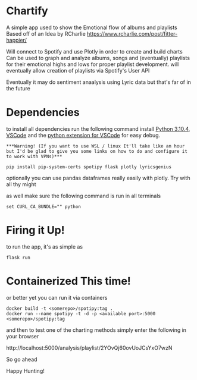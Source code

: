 
# Chartify
A simple app used to show the Emotional flow of albums and playlists
Based off of an Idea by RCharlie <https://www.rcharlie.com/post/fitter-happier/>

Will connect to Spotify and use Plotly in order to create and build charts
Can be used to graph and analyze albums, songs and (eventually) playlists 
for their emotional highs and lows for proper playlist development.
will eventually allow creation of playlists via Spotify's User API

Eventually it may do sentiment anaalysis using Lyric data but that's far of in the future

# Dependencies

to install all dependencies run the following command
install [Python 3.10.4][1], [VSCode][2] and the [python extension for VSCode][3] for easy debug.

[1]: <https://www.python.org/downloads/release/python-3104/> "python.org"
[2]: <https://code.visualstudio.com/Download> "or VSCodium if you're an open source fanatic"
[3]: <https://marketplace.visualstudio.com/items?itemName=ms-python.python> "I mean this one is in the marketplace but why not have it as a link"

`***Warning! (If you want to use WSL / linux It'll take like an hour but I'd be glad to give you some links on how to do and configure it to work with VPNs)***`

    pip install pip-system-certs spotipy flask plotly lyricsgenius

optionally you can use pandas dataframes really easily with plotly. Try with all thy might

as well make sure the following command is run in all terminals 

    set CURL_CA_BUNDLE="" python

#  Firing it Up!

to run the app, it's as simple as

    flask run

#  Containerized This time!

or better yet you can run it via containers

    docker build -t <somerepo>/spotipy:tag .
    docker run --name spotipy -t -d -p <available port>:5000 <somerepo>/spotipy:tag

and then to test one of the charting methods simply enter the following in your browser

http://localhost:5000/analysis/playlist/2YOvQj60ovUoJCsYxO7wzN



So go ahead

Happy Hunting!